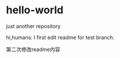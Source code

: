 # hello-world
just another repository

hi,humans:
    I first edit readme for test branch.
    
第二次修改readme内容
